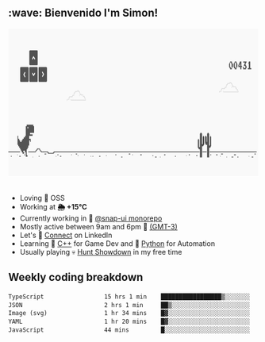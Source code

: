 <h2>:wave: <b>Bienvenido I'm Simon!&nbsp;</b></h2>

<section>
  <img src="./static/banner.gif" height=300 width=1000>
</section>

<br>

<ul>
  <li>
     Loving 🤍 OSS
  </li>
  <li>
		<!--START_SECTION:weather-->
		Working at <b>🌦   +15°C</b>
		<!--END_SECTION:weather-->
  </li>
  <li>
    Currently working in 🎨&nbsp;<a href=https://github.com/snapverse/snap-ui target=_blank>@snap-ui monorepo</a>
  </li>
  <li>
    Mostly active between 9am and 6pm 🚩 <a href=https://onlinealarmkur.com/world/es target=_blank>(GMT-3)</a>
  </li>
  <li>
    Let's 🔗&nbsp;<a href=https://www.linkedin.com/in/itssimmons target=_blank>Connect</a> on LinkedIn
  </li>
  <li>
    Learning 👴&nbsp;<a href=https://images3.memedroid.com/images/UPLOADED755/65f2bce6734f6.webp target=_blank>C++</a> for Game Dev and 🐍&nbsp;<a href=https://qph.cf2.quoracdn.net/main-qimg-4472b6229cb75bf66ab531f3ebd4f975-lq target=_blank>Python</a> for Automation
  </li>
  <li>
    Usually playing 💀&nbsp;<a href=https://www.huntshowdown.com target=_blank>Hunt Showdown</a> in my free time
  </li>
</ul>

<h2><b>Weekly coding breakdown </b></h2>

<!--START_SECTION:waka-->

```txt
TypeScript                 15 hrs 1 min    █████████████████▒░░░░░░░   69.18 %
JSON                       2 hrs 1 min     ██▒░░░░░░░░░░░░░░░░░░░░░░   09.33 %
Image (svg)                1 hr 34 mins    █▓░░░░░░░░░░░░░░░░░░░░░░░   07.22 %
YAML                       1 hr 20 mins    █▓░░░░░░░░░░░░░░░░░░░░░░░   06.16 %
JavaScript                 44 mins         █░░░░░░░░░░░░░░░░░░░░░░░░   03.42 %
```

<!--END_SECTION:waka-->

